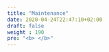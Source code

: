 ```yaml
---
title: "Maintenance"
date: 2020-04-24T22:47:10+02:00
draft: false
weight : 190
pre: "<b> </b>"
---
```

